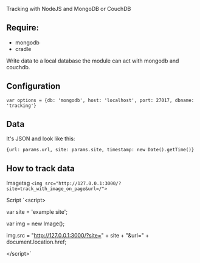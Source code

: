 Tracking with NodeJS and MongoDB or CouchDB

## Require:
 - mongodb
 - cradle

Write data to a local database the module can act with mongodb and couchdb.

## Configuration

`var options = {db: 'mongodb', host: 'localhost', port: 27017, dbname: 'tracking'}`

## Data

It's JSON and look like this:

`{url: params.url, site: params.site, timestamp: new Date().getTime()}`

## How to track data

Imagetag
`<img src="http://127.0.0.1:3000/?site=track_with_image_on_page&url=/">`

Script
`&lt;script>

var site = 'example site'; 

var img = new Image(); 

img.src = "http://127.0.0.1:3000/?site=" + site + "&url=" + document.location.href;

&lt;/script>`
